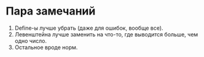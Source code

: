 # Пара замечаний

1. Define-ы лучше убрать (даже для ошибок, вообще все).
2. Левенштейна лучше заменить на что-то, где выводится больше, чем одно число.
3. Остальное вроде норм.
